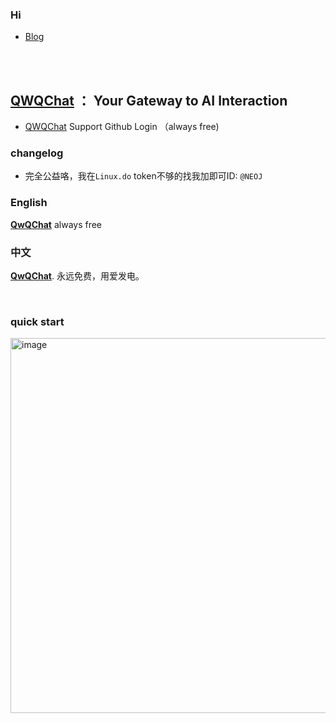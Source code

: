 ### Hi 


* [Blog](https://firsh.me)
  
<br>
<br>


## **[QWQChat](https://qwq.chat)** ： Your Gateway to AI Interaction

* [QWQChat](https://qwq.chat) Support Github Login （always free)

### changelog

* 完全公益咯，我在`Linux.do` token不够的找我加即可ID: `@NEOJ`

### English

**[QwQChat](https://qwq.chat)** always free 

### 中文
**[QwQChat](https://qwq.chat)**. 永远免费，用爱发电。

<br>

### quick start 


<img width="800" height="600" alt="image" src="https://github.com/user-attachments/assets/25b2b082-f8c9-416c-b138-3a453cbba646" />


<!-- [![uk-wakatime stats](https://github-readme-stats.vercel.app/api/wakatime?username=uk0&layout=compact)]() -->
